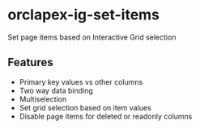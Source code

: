 # orclapex-ig-set-items
Set page items based on Interactive Grid selection

## Features
* Primary key values vs other columns
* Two way data binding
* Multiselection
* Set grid selection based on item values
* Disable page items for deleted or readonly columns
